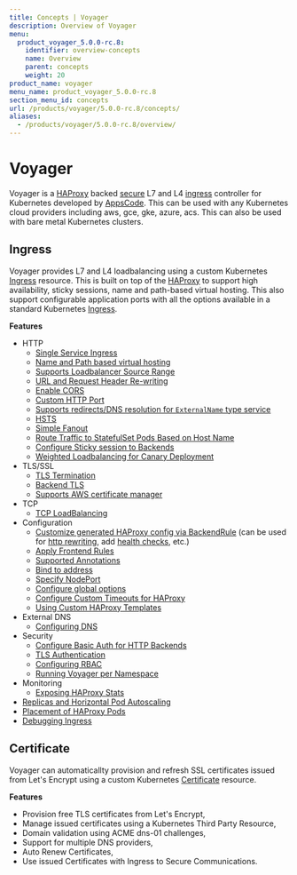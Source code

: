 ```yaml
---
title: Concepts | Voyager
description: Overview of Voyager
menu:
  product_voyager_5.0.0-rc.8:
    identifier: overview-concepts
    name: Overview
    parent: concepts
    weight: 20
product_name: voyager
menu_name: product_voyager_5.0.0-rc.8
section_menu_id: concepts
url: /products/voyager/5.0.0-rc.8/concepts/
aliases:
  - /products/voyager/5.0.0-rc.8/overview/
---
```


# Voyager
Voyager is a [HAProxy](http://www.haproxy.org/) backed [secure](#certificate) L7 and L4 [ingress](#ingress) controller for Kubernetes developed by
[AppsCode](https://appscode.com). This can be used with any Kubernetes cloud providers including aws, gce, gke, azure, acs. This can also be used with bare metal Kubernetes clusters.


## Ingress
Voyager provides L7 and L4 loadbalancing using a custom Kubernetes [Ingress](/docs/guides/ingress) resource. This is built on top of the [HAProxy](http://www.haproxy.org/) to support high availability, sticky sessions, name and path-based virtual hosting.
This also support configurable application ports with all the options available in a standard Kubernetes [Ingress](https://kubernetes.io/docs/guides/ingress/).

**Features**
- HTTP
  - [Single Service Ingress](/docs/guides/ingress/http/single-service.md)
  - [Name and Path based virtual hosting](/docs/guides/ingress/http/named-virtual-hosting.md)
  - [Supports Loadbalancer Source Range](/docs/guides/ingress/http/source-range.md)
  - [URL and Request Header Re-writing](/docs/guides/ingress/http/header-rewrite.md)
  - [Enable CORS](/docs/guides/ingress/http/cors.md)
  - [Custom HTTP Port](/docs/guides/ingress/http/custom-http-port.md)
  - [Supports redirects/DNS resolution for `ExternalName` type service](/docs/guides/ingress/http/external-svc.md)
  - [HSTS](/docs/guides/ingress/http/hsts.md)
  - [Simple Fanout](/docs/guides/ingress/http/simple-fanout.md)
  - [Route Traffic to StatefulSet Pods Based on Host Name](/docs/guides/ingress/http/statefulset-pod.md)
  - [Configure Sticky session to Backends](/docs/guides/ingress/http/sticky-session.md)
  - [Weighted Loadbalancing for Canary Deployment](/docs/guides/ingress/http/weighted.md)
- TLS/SSL
  - [TLS Termination](/docs/guides/ingress/tls/tls.md)
  - [Backend TLS](/docs/guides/ingress/tls/backend-tls.md)
  - [Supports AWS certificate manager](/docs/guides/ingress/tls/aws-cert-manager.md)
- TCP
  - [TCP LoadBalancing](/docs/guides/ingress/tcp/tcp.md)
- Configuration
  - [Customize generated HAProxy config via BackendRule](/docs/guides/ingress/configuration/backend-rule.md) (can be used for [http rewriting](https://www.haproxy.com/doc/aloha/7.0/haproxy/http_rewriting.html), add [health checks](https://www.haproxy.com/doc/aloha/7.0/haproxy/healthchecks.html), etc.)
  - [Apply Frontend Rules](/docs/guides/ingress/configuration/frontend-rule.md)
  - [Supported Annotations](/docs/guides/ingress/configuration/annotations.md)
  - [Bind to address](/docs/guides/ingress/configuration/bind-address.md)
  - [Specify NodePort](/docs/guides/ingress/configuration/node-port.md)
  - [Configure global options](/docs/guides/ingress/configuration/configure-options.md)
  - [Configure Custom Timeouts for HAProxy](/docs/guides/ingress/configuration/configure-timeouts.md)
  - [Using Custom HAProxy Templates](/docs/guides/ingress/configuration/custom-templates.md)
- External DNS
  - [Configuring DNS](/docs/guides/ingress/dns/external-dns.md)
- Security
  - [Configure Basic Auth for HTTP Backends](/docs/guides/ingress/security/basic-auth.md)
  - [TLS Authentication](/docs/guides/ingress/security/tls-auth.md)
  - [Configuring RBAC](/docs/guides/ingress/security/rbac.md)
  - [Running Voyager per Namespace](/docs/guides/ingress/security/restrict-namespace.md)
- Monitoring
  - [Exposing HAProxy Stats](/docs/guides/ingress/monitoring/stats-and-prometheus.md)
- [Replicas and Horizontal Pod Autoscaling](/docs/guides/ingress/replicas-and-autoscaling.md)
- [Placement of HAProxy Pods](/docs/guides/ingress/pod-placement.md)
- [Debugging Ingress](/docs/guides/ingress/debugging.md)


## Certificate
Voyager can automaticallty provision and refresh SSL certificates issued from Let's Encrypt using a custom Kubernetes [Certificate](/docs/guides/certificate) resource.

**Features**
- Provision free TLS certificates from Let's Encrypt,
- Manage issued certificates using a Kubernetes Third Party Resource,
- Domain validation using ACME dns-01 challenges,
- Support for multiple DNS providers,
- Auto Renew Certificates,
- Use issued Certificates with Ingress to Secure Communications.
